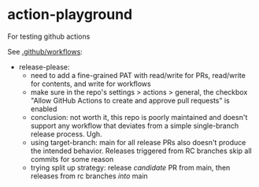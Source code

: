 # action-playground

For testing github actions

See [.github/workflows](.github/workflows):

* release-please: 
  * need to add a fine-grained PAT with read/write for PRs, read/write for contents, and write for workflows
  * make sure in the repo's settings > actions > general, the checkbox "Allow GitHub Actions to create and approve pull requests" is enabled
  * conclusion: not worth it, this repo is poorly maintained and doesn't support any workflow that deviates from a simple single-branch release process. Ugh.
  * using target-branch: main for all release PRs also doesn't produce the intended behavior. Releases triggered from RC branches skip all commits for some reason
  * trying split up strategy: release _candidate_ PR from main, then releases from rc branches _into_ main
